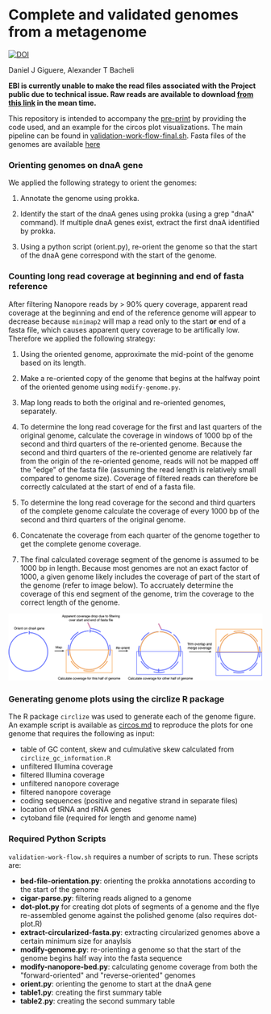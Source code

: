 # Complete and validated genomes from a metagenome

[![DOI](https://zenodo.org/badge/253534844.svg)](https://zenodo.org/badge/latestdoi/253534844)

Daniel J Giguere, Alexander T Bacheli

**EBI is currently unable to make the read files associated with the Project public due to technical issue. Raw reads are available to download [from this link](https://uwoca-my.sharepoint.com/:f:/g/personal/dgiguer_uwo_ca/EulzfHO0ytNFhN8C8hWCjkEBakNF_wlnIUMbCR8izXw2yw?e=iE2NZp) in the mean time.** 

This repository is intended to accompany the [pre-print](https://www.biorxiv.org/content/10.1101/2020.04.08.032540v1) by providing the code used, and an example for the circos plot visualizations. The main pipeline can be found in [validation-work-flow-final.sh](validation-work-flow-final.sh). Fasta files of the genomes are available [here](data/genomes)

### Orienting genomes on dnaA gene

We applied the following strategy to orient the genomes:

1. Annotate the genome using prokka.

2. Identify the start of the dnaA genes using prokka (using a grep "dnaA" command). If multiple dnaA genes exist, extract the first dnaA identified by prokka. 

3. Using a python script (orient.py), re-orient the genome so that the start of the dnaA gene correspond with the start of the genome. 

### Counting long read coverage at beginning and end of fasta reference

After filtering Nanopore reads by > 90% query coverage, apparent read coverage at the beginning and end of the reference genome will appear to decrease because `minimap2` will map a read only to the start **or** end of a fasta file, which causes apparent query coverage to be artifically low. Therefore we applied the following strategy:

1. Using the oriented genome, approximate the mid-point of the genome based on its length.

2. Make a re-oriented copy of the genome that begins at the halfway point of the oriented genome using `modify-genome.py`. 

3. Map long reads to both the original and re-oriented genomes, separately. 

4. To determine the long read coverage for the first and last quarters of the original genome, calculate the coverage in windows of 1000 bp of the second and third quarters of the re-oriented genome. Because the second and third quarters of the re-oriented genome are relatively far from the origin of the re-oriented genome, reads will not be mapped off the "edge" of the fasta file (assuming the read length is relatively small compared to genome size). Coverage of filtered reads can therefore be correctly calculated at the start of end of a fasta file.

5. To determine the long read coverage for the second and third quarters of the complete genome calculate the coverage of every 1000 bp of the second and third quarters of the original genome. 

6. Concatenate the coverage from each quarter of the genome together to get the complete genome coverage.

7. The final calculated coverage segment of the genome is assumed to be 1000 bp in length. Because most genomes are not an exact factor of 1000, a given genome likely includes the coverage of part of the start of the genome (refer to image below). To accruately determine the coverage of this end segment of the genome, trim the coverage to the correct length of the genome. 

![Mapping figure explained](data/counting.png)

### Generating genome plots using the circlize R package 

The R package `circlize` was used to generate each of the genome figure. An example script is available as [circos.md](circos.md) to reproduce the plots for one genome that requires the following as input:  

  - table of GC content, skew and culmulative skew calculated from `circlize_gc_information.R`
  - unfiltered Illumina coverage
  - filtered Illumina coverage
  - unfiltered nanopore coverage
  - filtered nanopore coverage
  - coding sequences (positive and negative strand in separate files)
  - location of tRNA and rRNA genes
  - cytoband file (required for length and genome name)

### Required Python Scripts

`validation-work-flow.sh` requires a number of scripts to run. These scripts are:
- __bed-file-orientation.py__: orienting the prokka annotations according to the start of the genome
- __cigar-parse.py__: filtering reads aligned to a genome
- __dot-plot.py__ for creating dot plots of segments of a genome and the flye re-assembled genome against the polished genome (also requires dot-plot.R)
- __extract-circularized-fasta.py__: extracting circularized genomes above a certain minimum size for anaylsis
- __modify-genome.py__: re-orienting a genome so that the start of the genome begins half way into the fasta sequence
- __modify-nanopore-bed.py__: calculating genome coverage from both the "forward-oriented" and "reverse-oriented" genomes
- __orient.py__: orienting the genome to start at the dnaA gene
- __table1.py__: creating the first summary table
- __table2.py__: creating the second summary table


